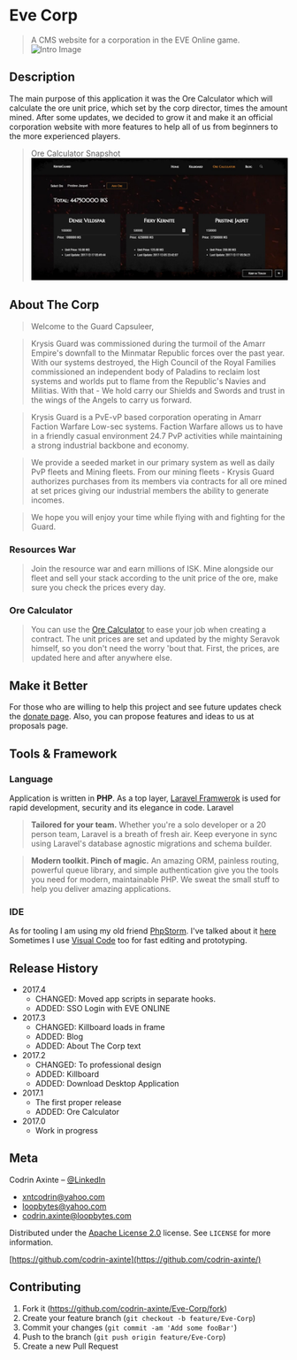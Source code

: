 # Eve Corp
> A CMS website for a corporation in the EVE Online game.
![Intro Image](https://github.com/codrin-axinte/Eve-Corp/blob/master/public/images/bg1.jpg)

## Description
The main purpose of this application it was the Ore Calculator which will calculate the ore unit price, which set by the corp director, times the amount mined. After some updates, we decided to grow it and make it an official corporation website with more features to help all of us from beginners to the more experienced players.

> Ore Calculator Snapshot
![Ore Calculator](https://github.com/codrin-axinte/images/blob/master/ore-calculator.jpg)

## About The Corp
> Welcome to the Guard Capsuleer, 

> Krysis Guard was commissioned during the turmoil of the Amarr Empire's downfall to the Minmatar Republic forces over the past year.
With our systems destroyed, the High Council of the Royal Families commissioned an independent body of Paladins to reclaim lost systems and worlds put to flame from the Republic's Navies and Militias. With that - We hold carry our Shields and Swords and trust in the wings of the Angels to carry us forward. 

> Krysis Guard is a PvE-vP based corporation operating in Amarr Faction Warfare Low-sec systems. Faction Warfare allows us to have in a friendly casual environment 24.7 PvP activities while maintaining a strong industrial backbone and economy. 

> We provide a seeded market in our primary system as well as daily PvP fleets and Mining fleets. From our mining fleets - Krysis Guard authorizes purchases from its members via contracts for all ore mined at set prices giving our industrial members the ability to generate incomes. 

> We hope you will enjoy your time while flying with and fighting for the Guard.
 
### Resources War
> Join the resource war and earn millions of ISK. Mine alongside our fleet and sell your stack according to the unit price of the ore, make sure you check the prices every day.

### Ore Calculator
> You can use the [Ore Calculator](http://krysisgaurd.com/ores) to ease your job when creating a contract. The unit prices are set and updated by the mighty Seravok himself, so you don't need the worry 'bout that. First, the prices, are updated here and after anywhere else.

## Make it Better
For those who are willing to help this project and see future updates check the [donate page](http://krysisgaurd.com/donate). Also, you can propose features and ideas to us at proposals page.

## Tools & Framework

### Language
Application is written in **PHP**. As a top layer, [Laravel Framwerok](https://laravel.com/) is used for rapid development, security and its elegance in code.
Laravel 
> **Tailored for your team.**
Whether you're a solo developer or a 20 person team, Laravel is a breath of fresh air. Keep everyone in sync using Laravel's database agnostic migrations and schema builder.

> **Modern toolkit. Pinch of magic.**
An amazing ORM, painless routing, powerful queue library, and simple authentication give you the tools you need for modern, maintainable PHP. We sweat the small stuff to help you deliver amazing applications.


### IDE
As for tooling I am using my old friend [PhpStorm](https://www.jetbrains.com/phpstorm/). I've talked about it [here](https://github.com/codrin-axinte/Glossary-of-Tech-Terms/blob/master/IDE.md#personal-choices)
Sometimes I use [Visual Code](https://code.visualstudio.com/) too for fast editing and prototyping.

## Release History
* 2017.4
    * CHANGED: Moved app scripts in separate hooks.
    * ADDED: SSO Login with EVE ONLINE
* 2017.3
    * CHANGED: Killboard loads in frame
    * ADDED: Blog
    * ADDED: About The Corp text
* 2017.2
    * CHANGED: To professional design
    * ADDED: Killboard
    * ADDED: Download Desktop Application
* 2017.1
    * The first proper release
    * ADDED: Ore Calculator
* 2017.0
    * Work in progress

## Meta

Codrin Axinte – [@LinkedIn](https://www.linkedin.com/in/codrin-axinte-93776814b/)
 * xntcodrin@yahoo.com
 * loopbytes@yahoo.com
 * codrin.axinte@loopbytes.com

Distributed under the [Apache License 2.0](https://github.com/codrin-axinte/Eve-Corp/blob/master/LICENSE) license. See ``LICENSE`` for more information.

[https://github.com/codrin-axinte](https://github.com/codrin-axinte/)

## Contributing

1. Fork it (<https://github.com/codrin-axinte/Eve-Corp/fork>)
2. Create your feature branch (`git checkout -b feature/Eve-Corp`)
3. Commit your changes (`git commit -am 'Add some fooBar'`)
4. Push to the branch (`git push origin feature/Eve-Corp`)
5. Create a new Pull Request
